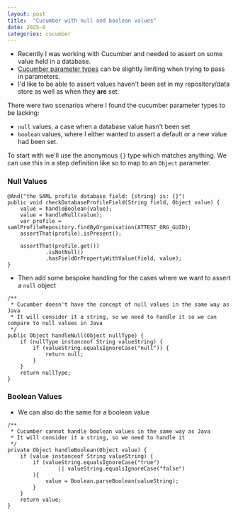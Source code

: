 ```yaml
---
layout: post
title:  "Cucumber with null and boolean values"
date: 2025-0
categories: cucumber
---
```

* Recently I was working with Cucumber and needed to assert on some value held in a database.
* [Cucumber parameter types](https://github.com/cucumber/cucumber-expressions?tab=readme-ov-file#parameter-types) can be slightly limiting when trying to pass in parameters.
* I'd like to be able to assert values haven't been set in my repository/data store as well as when they **are** set.

There were two scenarios where I found the cucumber parameter types to be lacking: 
* `null` values, a case when a database value hasn't been set
* `boolean` values, where I either wanted to assert a default or a new value had been set.

To start with we'll use the anonymous `{}` type which matches anything. 
We can use this in a step definition like so to map to an `Object` parameter.

### Null Values
```
@And("the SAML profile database field: {string} is: {}")
public void checkDatabaseProfileField(String field, Object value) {
    value = handleBoolean(value);
    value = handleNull(value);
    var profile = samlProfileRepository.findByOrganisation(ATTEST_ORG_GUID);
    assertThat(profile).isPresent();

    assertThat(profile.get())
            .isNotNull()
            .hasFieldOrPropertyWithValue(field, value);
}
```
* Then add some bespoke handling for the cases where we want to assert a `null` object
```
/**
 * Cucumber doesn't have the concept of null values in the same way as Java
 * It will consider it a string, so we need to handle it so we can compare to null values in Java
 */
public Object handleNull(Object nullType) {
    if (nullType instanceof String valueString) {
        if (valueString.equalsIgnoreCase("null")) {
            return null;
        }
    }
    return nullType;
}
```
### Boolean Values
* We can also do the same for a boolean value
```
/**
 * Cucumber cannot handle boolean values in the same way as Java
 * It will consider it a string, so we need to handle it
 */
private Object handleBoolean(Object value) {
    if (value instanceof String valueString) {
        if (valueString.equalsIgnoreCase("true")
                || valueString.equalsIgnoreCase("false")
        ){
            value = Boolean.parseBoolean(valueString);
        }
    }
    return value;
}
```
